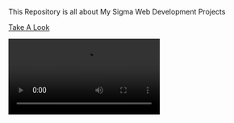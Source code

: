 This Repository is all about My Sigma Web Development Projects

[Take A Look](https://aashishkrpd.github.io/Sigma-Web-Development-Projects/)


<video src="https://www.youtube.com/watch?v=iu2547nOj0E"></video>
